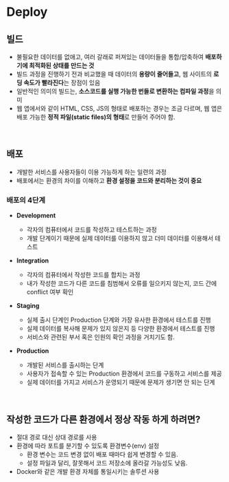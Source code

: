 # Deploy

## 빌드

- 불필요한 데이터를 없애고, 여러 갈래로 퍼져있는 데이터들을 통합/압축하여 **배포하기에 최적화된 상태를 만드는 것**
- 빌드 과정을 진행하기 전과 비교했을 때 데이터의 **용량이 줄어들고**, 웹 사이트의 **로딩 속도가 빨라진다**는 장점이 있음
- 일반적인 의미의 빌드는, **소스코드를 실행 가능한 번들로 변환하는 컴파일 과정**을 의미
- 웹 앱에서와 같이 HTML, CSS, JS의 형태로 배포하는 경우는 조금 다르며, 웹 앱은 배포 가능한 **정적 파일(static files)의 형태**로 만들어 주어야 함.

<br/>

## 배포

- 개발한 서비스를 사용자들이 이용 가능하게 하는 일련의 과정
- 배포에서는 환경의 차이를 이해하고 **환경 설정을 코드와 분리하는 것이 중요**

### 배포의 4단계

- **Development**
  - 각자의 컴퓨터에서 코드를 작성하고 테스트하는 과정
  - 개발 단계이기 때문에 실제 데이터를 이용하지 않고 더미 데이터를 이용해서 테스트

- **Integration**
  - 각자의 컴퓨터에서 작성한 코드를 합치는 과정
  - 내가 작성한 코드가 다른 코드를 침범해서 오류를 일으키지 않는지, 코드 간에 conflict 여부 확인

- **Staging**
  - 실제 출시 단계인 Production 단계와 가장 유사한 환경에서 테스트를 진행
  - 실제 데이터를 복사해 문제가 있지 않은지 등 다양한 환경에서 테스트를 진행
  - 서비스와 관련된 부서 혹은 인원의 확인 과정을 거치기도 함.

- **Production**
  - 개발된 서비스를 출시하는 단계
  - 사용자가 접속할 수 있는 Production 환경에서 코드를 구동하고 서비스를 제공
  - 실제 데이터를 가지고 서비스가 운영되기 때문에 문제가 생기면 안 되는 단계

<br/>

## 작성한 코드가 다른 환경에서 정상 작동 하게 하려면?

- 절대 경로 대신 상대 경로를 사용
- 환경에 따라 포트를 분기할 수 있도록 환경변수(env) 설정
  - 환경 변수는 코드 변경 없이 배포 때마다 쉽게 변경할 수 있음.
  - 설정 파일과 달리, 잘못해서 코드 저장소에 올라갈 가능성도 낮음.
- Docker와 같은 개발 환경 자체를 통일시키는 솔루션 사용
